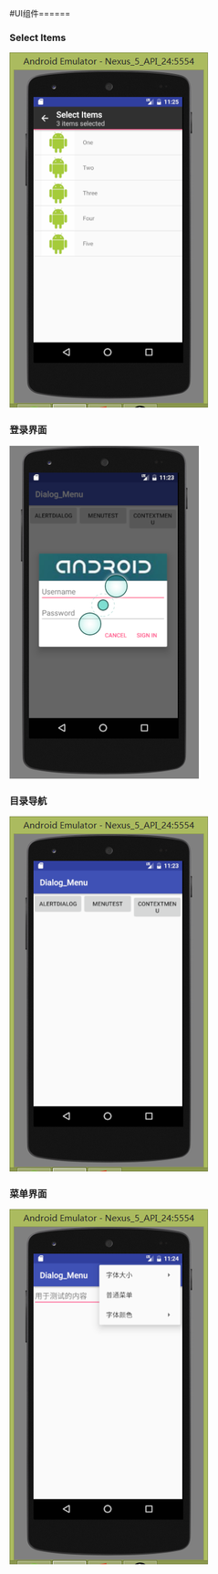#UI组件======
### Select Items
![actionmode](actionmode.png)<dr>

### 登录界面
![dialog](dialog.png)<dr>

### 目录导航
![main](main.png)<dr>

### 菜单界面
![menu](menu.png)<dr>

